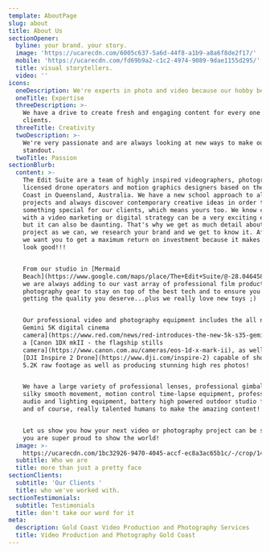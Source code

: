 ```yaml
---
template: AboutPage
slug: about
title: About Us
sectionOpener:
  byline: your brand. your story.
  image: 'https://ucarecdn.com/6005c637-5a6d-44f8-a1b9-a8a6f8de2f17/'
  mobile: 'https://ucarecdn.com/fd69b9a2-c1c2-4974-9089-9dae1155d295/'
  title: visual storytellers.
  video: ''
icons:
  oneDescription: We're experts in photo and video because our hobby became our livelihood.
  oneTitle: Expertise
  threeDescription: >-
    We have a drive to create fresh and engaging content for every one of our
    clients.
  threeTitle: Creativity
  twoDescription: >-
    We're very passionate and are always looking at new ways to make our work
    standout.
  twoTitle: Passion
sectionBlurb:
  content: >-
    The Edit Suite are a team of highly inspired videographers, photographers,
    licensed drone operators and motion graphics designers based on the Gold
    Coast in Queensland, Australia. We have a new school approach to all of our
    projects and always discover contemporary creative ideas in order to produce
    something special for our clients, which means yours too. We know coming up
    with a video marketing or digital strategy can be a very exciting experience
    but it can also be daunting. That's why we get as much detail about your
    project as we can, we research your brand and we get to know it. After all,
    we want you to get a maximum return on investment because it makes everyone
    look good!!!


    From our studio in [Mermaid
    Beach](https://www.google.com/maps/place/The+Edit+Suite/@-28.046458,153.43504,15z/data=!4m5!3m4!1s0x0:0xeda10e8c33766cf7!8m2!3d-28.046458!4d153.43504),
    we are always adding to our vast array of professional film production and
    photography gear to stay on top of the best tech and to ensure you are
    getting the quality you deserve...plus we really love new toys ;)


    Our professional video and photography equipment includes the all new [RED
    Gemini 5K digital cinema
    camera](https://www.red.com/news/red-introduces-the-new-5k-s35-gemini-sensor-for-red-epic-w)
    a [Canon 1DX mkII - the flagship stills
    camera](https://www.canon.com.au/cameras/eos-1d-x-mark-ii), as well as a
    [DJI Inspire 2 Drone](https://www.dji.com/inspire-2) capable of shooting
    5.2K raw footage as well as producing stunning high res photos!


    We have a large variety of professional lenses, professional gimbals for
    silky smooth movement, motion control time-lapse equipment, professional
    audio and lighting equipment, battery high powered outdoor studio flashes
    and of course, really talented humans to make the amazing content!


    Let us show you how your next video or photography project can be something
    you are super proud to show the world!
  image: >-
    https://ucarecdn.com/1bc32926-9470-4045-accf-ec8a3ac65b1c/-/crop/1480x992/20,268/-/preview/
  subtitle: Who we are
  title: more than just a pretty face
sectionClients:
  subtitle: 'Our Clients '
  title: who we've worked with.
sectionTestimonials:
  subtitle: Testimonials
  title: don't take our word for it
meta:
  description: Gold Coast Video Production and Photography Services
  title: Video Production and Photography Gold Coast
---
```


